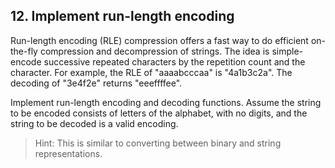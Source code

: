 ## 12. Implement run-length encoding

Run-length encoding (RLE) compression offers a fast way to do efficient on-the-fly compression and decompression of strings. The idea is simple-encode successive repeated characters by the repetition count and the character. For example, the RLE of "aaaabcccaa" is "4a1b3c2a". The decoding of "3e4f2e" returns "eeeffffee".

Implement run-length encoding and decoding functions. Assume the string to be encoded consists of letters of the alphabet, with no digits, and the string to be decoded is a valid encoding.

>Hint: This is similar to converting between binary and string representations.